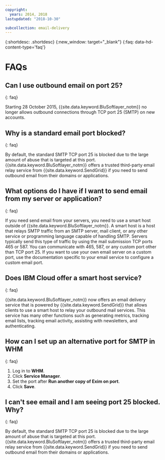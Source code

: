 ```yaml
---
copyright:
  years: 2014, 2018
lastupdated: "2018-10-30"

subcollection: email-delivery
---
```


{:shortdesc: .shortdesc}
{:new_window: target="_blank"}
{:faq: data-hd-content-type='faq'}

# FAQs

## Can I use outbound email on port 25?
{: faq}

Starting 28 October 2015, {{site.data.keyword.BluSoftlayer_notm}} no longer allows outbound connections through TCP port 25 (SMTP) on new accounts.

## Why is a standard email port blocked?
{: faq}

By default, the standard SMTP TCP port 25 is blocked due to the large amount of abuse that is targeted at this port. {{site.data.keyword.BluSoftlayer_notm}} offers a trusted third-party email relay service from {{site.data.keyword.SendGrid}} if you need to send outbound email from their domains or applications.  

## What options do I have if I want to send email from my server or application?
{: faq}

If you need send email from your servers, you need to use a smart host outside of {{site.data.keyword.BluSoftlayer_notm}}. A smart host is a host that relays SMTP traffic from an SMTP server, mail client, or any other service or programming language capable of handling SMTP. Servers typically send this type of traffic by using the mail submission TCP ports 465 or 587. You can communicate with 465, 587, or any custom port other than TCP port 25. If you want to use your own email server on a custom port, use the documentation specific to your email service to configure a custom email port.

## Does IBM Cloud offer a smart host service?
{: faq}

{{site.data.keyword.BluSoftlayer_notm}} now offers an email delivery service that is powered by {{site.data.keyword.SendGrid}} that allows clients to use a smart host to relay your outbound mail services. This service has many other functions such as generating metrics, tracking email lists, tracking email activity, assisting with newsletters, and authenticating.

## How can I set up an alternative port for SMTP in WHM
{: faq}

1. Log in to **WHM**.
2. Click **Service Manager**.
3. Set the port after **Run another copy of Exim on port**.
4. Click **Save**.

## I can't see email and I am seeing port 25 blocked. Why?
{: faq}

By default, the standard SMTP TCP port 25 is blocked due to the large amount of abuse that is targeted at this port. {{site.data.keyword.BluSoftlayer_notm}} offers a trusted third-party email relay service from {{site.data.keyword.SendGrid}} if you need to send outbound email from their domains or applications.